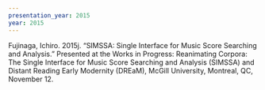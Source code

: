 ```yaml
---
presentation_year: 2015
year: 2015
---
```


Fujinaga, Ichiro. 2015j. “SIMSSA: Single Interface for Music Score Searching and Analysis.” Presented at the Works in Progress: Reanimating Corpora: The Single Interface for Music Score Searching and Analysis (SIMSSA) and Distant Reading Early Modernity (DREaM), McGill University, Montreal, QC, November 12.